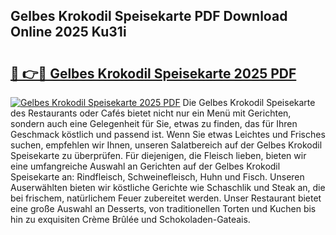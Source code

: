 ## Gelbes Krokodil Speisekarte PDF Download Online 2025 Ku31i

# <h2><a href="http://gc7lyro.nevu.top/?p=Gelbes+Krokodil+Speisekarte">🔗 👉🔴 Gelbes Krokodil Speisekarte 2025 PDF</a></h2>

[![Gelbes Krokodil Speisekarte 2025 PDF](https://i.imgur.com/dBaPXMq.png)](http://gc7lyro.nevu.top/?p=Gelbes+Krokodil+Speisekarte)
Die Gelbes Krokodil Speisekarte des Restaurants oder Cafés bietet nicht nur ein Menü mit Gerichten, sondern auch eine Gelegenheit für Sie, etwas zu finden, das für Ihren Geschmack köstlich und passend ist. Wenn Sie etwas Leichtes und Frisches suchen, empfehlen wir Ihnen, unseren Salatbereich auf der Gelbes Krokodil Speisekarte zu überprüfen. Für diejenigen, die Fleisch lieben, bieten wir eine umfangreiche Auswahl an Gerichten auf der Gelbes Krokodil Speisekarte an: Rindfleisch, Schweinefleisch, Huhn und Fisch. Unseren Auserwählten bieten wir köstliche Gerichte wie Schaschlik und Steak an, die bei frischem, natürlichem Feuer zubereitet werden. Unser Restaurant bietet eine große Auswahl an Desserts, von traditionellen Torten und Kuchen bis hin zu exquisiten Crème Brûlée und Schokoladen-Gateais.
